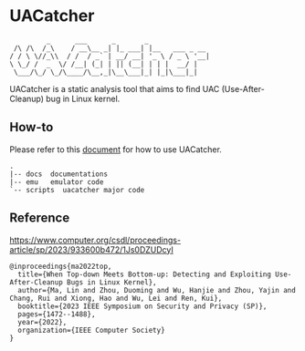 # UACatcher

```
         _      ___      _       _
 /\ /\  /_\    / __\__ _| |_ ___| |__   ___ _ __
/ / \ \//_\\  / /  / _` | __/ __| '_ \ / _ \ '__|
\ \_/ /  _  \/ /__| (_| | || (__| | | |  __/ |
 \___/\_/ \_/\____/\__,_|\__\___|_| |_|\___|_|

```

UACatcher is a static analysis tool that aims to find UAC (Use-After-Cleanup) bug in Linux kernel.

## How-to

Please refer to this [document](docs/GUIDE.md) for how to use UACatcher.

```
.
|-- docs  documentations
|-- emu   emulator code
`-- scripts  uacatcher major code
```

## Reference

https://www.computer.org/csdl/proceedings-article/sp/2023/933600b472/1Js0DZUDcyI

```
@inproceedings{ma2022top,
  title={When Top-down Meets Bottom-up: Detecting and Exploiting Use-After-Cleanup Bugs in Linux Kernel},
  author={Ma, Lin and Zhou, Duoming and Wu, Hanjie and Zhou, Yajin and Chang, Rui and Xiong, Hao and Wu, Lei and Ren, Kui},
  booktitle={2023 IEEE Symposium on Security and Privacy (SP)},
  pages={1472--1488},
  year={2022},
  organization={IEEE Computer Society}
}
```